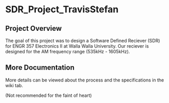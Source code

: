 # SDR_Project_TravisStefan

## Project Overview
The goal of this project was to design a Software Defined Reciever (SDR) for ENGR 357 Electronics II at Walla Walla University.
Our reciever is designed for the AM frequency range (535kHz - 1605kHz).

## More Documentation
More details can be viewed about the process and the specifications in the wiki tab.

(Not recommended for the faint of heart)
